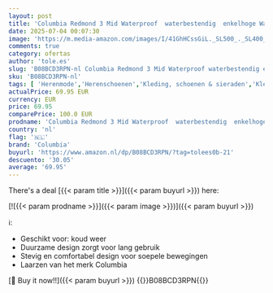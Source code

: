 ```yaml
---
layout: post
title: 'Columbia Redmond 3 Mid Waterproof  waterbestendig  enkelhoge Wandelschoenen voor Heren  Bruin  Cordovan/Elk   43.5 EU'
date: 2025-07-04 00:07:30
image: 'https://m.media-amazon.com/images/I/41GhHCssGiL._SL500_._SL400_.jpg'
comments: true
category: ofertas
author: 'tole.es'
slug: 'B08BCD3RPN-nl Columbia Redmond 3 Mid Waterproof waterbestendig enkelhoge...'
sku: 'B08BCD3RPN-nl'
tags: [ 'Herenmode','Herenschoenen','Kleding, schoenen & sieraden','Kleding, schoenen en sieraden','Trainings- & outdoorschoenen heren','Trekking- & hikinglaarzen heren','Trekking- & hikingschoeisel heren','columbia','🇳🇱', ]
actualPrice: 69.95 EUR
currency: EUR
price: 69.95
comparePrice: 100.0 EUR
prodname: 'Columbia Redmond 3 Mid Waterproof  waterbestendig  enkelhoge Wandelschoenen voor Heren  Bruin  Cordovan/Elk   43.5 EU'
country: 'nl'
flag: '🇳🇱'
brand: 'Columbia'
buyurl: 'https://www.amazon.nl/dp/B08BCD3RPN/?tag=tolees0b-21'
descuento: '30.05'
average: '69.95'
---
```


There's a deal [{{< param title >}}]({{< param buyurl >}})  here:

[![{{< param prodname >}}]({{< param image >}})]({{< param buyurl >}})

ℹ️:

- Geschikt voor: koud weer
- Duurzame design zorgt voor lang gebruik
- Stevig en comfortabel design voor soepele bewegingen
- Laarzen van het merk Columbia

[🛒 Buy it now!!]({{< param buyurl >}})
{{<world>}}B08BCD3RPN{{</world>}}
